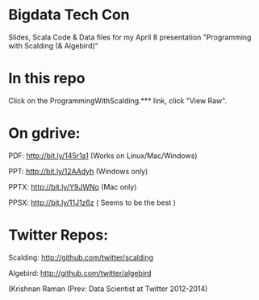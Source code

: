 Bigdata Tech Con
================

Slides, Scala Code & Data files for my April 8 presentation "Programming with Scalding (& Algebird)"

In this repo
============
Click on the ProgrammingWithScalding.*** link,  click "View Raw". 

On gdrive:
=========
PDF: http://bit.ly/145r1a1 (Works on Linux/Mac/Windows)

PPT: http://bit.ly/12AAdyh (Windows only)

PPTX: http://bit.ly/Y9JWNo (Mac only)

PPSX: http://bit.ly/11J1z6z ( Seems to be the best )

Twitter Repos:
=============
Scalding: http://github.com/twitter/scalding

Algebird: http://github.com/twitter/algebird

(Krishnan Raman (Prev: Data Scientist at Twitter 2012-2014)

